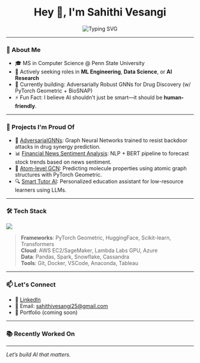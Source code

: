 <h1 align="center">Hey 👋, I'm Sahithi Vesangi</h1>

<p align="center">
  <img src="https://readme-typing-svg.demolab.com?font=Fira+Code&size=22&pause=1000&center=true&vCenter=true&width=440&lines=ML+Engineer+%7C+AI+%7C+And+%7C+Product" alt="Typing SVG" />
</p>

---

### 🚀 About Me

- 🎓 MS in Computer Science @ Penn State University
- 💼 Actively seeking roles in **ML Engineering**, **Data Science**, or **AI Research**
- 🌱 Currently building: Adversarially Robust GNNs for Drug Discovery (w/ PyTorch Geometric + BioSNAP)
- ⚡ Fun Fact: I believe AI shouldn't just be smart—it should be **human-friendly**.

---

### 💼 Projects I'm Proud Of

- 🔬 [AdversarialGNNs](https://github.com/Sahithiv25/AdversarialGNNs): Graph Neural Networks trained to resist backdoor attacks in drug synergy prediction.
- 📊 [Financial News Sentiment Analysis](https://github.com/Sahithiv25/FinancialNewsSentiment): NLP + BERT pipeline to forecast stock trends based on news sentiment.
- 🧪 [Atom-level GCN](https://github.com/Sahithiv25/atom_level_gcn): Predicting molecule properties using atomic graph structures with PyTorch Geometric.
- 🔍 [Smart Tutor AI](https://github.com/Sahithiv25/SmartTutorAI): Personalized education assistant for low-resource learners using LLMs.

---

### 🛠️ Tech Stack

<p align="left">
  <img src="https://skillicons.dev/icons?i=python,cpp,pytorch,tensorflow,aws,docker,git,github,vscode,linux,mysql,postgresql" />
</p>

> **Frameworks**: PyTorch Geometric, HuggingFace, Scikit-learn, Transformers  
> **Cloud**: AWS EC2/SageMaker, Lambda Labs GPU, Azure  
> **Data**: Pandas, Spark, Snowflake, Cassandra  
> **Tools**: Git, Docker, VSCode, Anaconda, Tableau

---

### 📫 Let's Connect

- 🔗 [LinkedIn](https://www.linkedin.com/in/sahithivesangi/)
- 💌 Email: sahithivesangi25@gmail.com
- 🧠 Portfolio (coming soon)

---

### 📚 Recently Worked On
<!--START_SECTION:activity-->
<!--END_SECTION:activity-->

---

*Let’s build AI that matters.*


